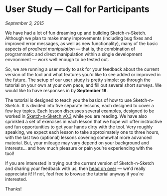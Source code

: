 # User Study &mdash; Call for Participants

*September 3, 2015*

We have had a lot of fun dreaming up and building Sketch-n-Sketch. Although we
plan to make many improvements (including bug fixes and improved error messages,
as well as new functionality), many of the basic aspects of *prodirect
manipulation* &mdash; that is, the combination of programmatic and direct
manipulation within a single development environment &mdash; work well enough to be
tested out.

So, we are running a user study to ask for your feedback about the
current version of the tool and what features you'd like to see added or
improved in the future.
The setup of our [user study][tutorial] is pretty simple: go through the
tutorial on your own at your own pace, and fill out several short surveys.
We would like to have responses in by **September 18**.

The tutorial is designed to teach you the basics of how to use Sketch-n-Sketch.
It is divided into five separate lessons, each designed to cover a few key
topics. Each lesson discusses several examples, designed to be worked in
[Sketch-n-Sketch v0.3][sns] while you are reading. We have also sprinkled a set
of exercises in each lesson that we hope will offer instructive and fun
opportunities to get your hands dirty with the tool.
Very roughly speaking, we expect each lesson to take
approximately one to three hours, with the last two (optional) lessons
covering somewhat more advanced material.
But, your mileage may vary depend on
your background and interests... and how much pleasure or pain
you're experiencing with the tool!

If you are interested in trying out the current version of Sketch-n-Sketch
and sharing your feedback with us, then [head on over][tutorial] &mdash; we'd
really appreciate it! If not, feel free to browse the tutorial anyway
if you're interested.

Thanks!

[tutorial]: ../tutorial/index.html
[sns]: http://ravichugh.github.io/sketch-n-sketch/releases/v0.3/

